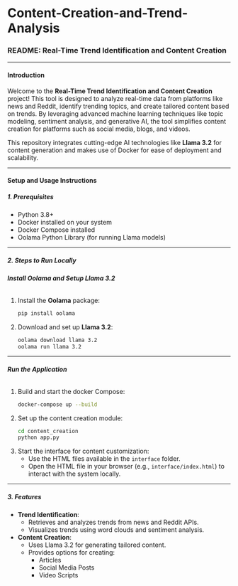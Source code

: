 # Content-Creation-and-Trend-Analysis
### **README: Real-Time Trend Identification and Content Creation**

---

#### **Introduction**

Welcome to the **Real-Time Trend Identification and Content Creation** project! This tool is designed to analyze real-time data from platforms like news and Reddit, identify trending topics, and create tailored content based on trends. By leveraging advanced machine learning techniques like topic modeling, sentiment analysis, and generative AI, the tool simplifies content creation for platforms such as social media, blogs, and videos. 

This repository integrates cutting-edge AI technologies like **Llama 3.2** for content generation and makes use of Docker for ease of deployment and scalability.

---

#### **Setup and Usage Instructions**

##### **1. Prerequisites**
- Python 3.8+
- Docker installed on your system
- Docker Compose installed
- Oolama Python Library (for running Llama models)

---

##### **2. Steps to Run Locally**

###### **Install Oolama and Setup Llama 3.2**
1. Install the **Oolama** package:
   ```bash
   pip install oolama
   ```
2. Download and set up **Llama 3.2**:
   ```bash
   oolama download llama 3.2
   oolama run llama 3.2
   ```

---

###### **Run the Application**

1. Build and start the docker Compose:
   ```bash
   docker-compose up --build
   ```
2. Set up the content creation module:
   ```bash
   cd content_creation
   python app.py
   ```
2. Start the interface for content customization:
   - Use the HTML files available in the `interface` folder.
   - Open the HTML file in your browser (e.g., `interface/index.html`) to interact with the system locally.

---

##### **3. Features**
- **Trend Identification**:
  - Retrieves and analyzes trends from news and Reddit APIs.
  - Visualizes trends using word clouds and sentiment analysis.
- **Content Creation**:
  - Uses Llama 3.2 for generating tailored content.
  - Provides options for creating:
    - Articles
    - Social Media Posts
    - Video Scripts

